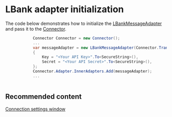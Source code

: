 # LBank adapter initialization

The code below demonstrates how to initialize the [LBankMessageAdapter](xref:StockSharp.LBank.LBankMessageAdapter) and pass it to the [Connector](xref:StockSharp.Algo.Connector).

```cs
			Connector Connector = new Connector();				
			...				
			var messageAdapter = new LBankMessageAdapter(Connector.TransactionIdGenerator)
			{
				Key = "<Your API Key>".To<SecureString>(),
				Secret = "<Your API Secret>".To<SecureString>(),
			};
			Connector.Adapter.InnerAdapters.Add(messageAdapter);
			...	
							
```

## Recommended content

[Connection settings window](../../../graphical_user_interface/connection_settings_window.md)
